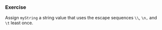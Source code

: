 <!--{ ids:[130], language:'JavaScript', type:'workshop', order: 6, name:'Escape Sequences', description:'Escape sequences are character sets with special meaning' } -->
### Exercise

Assign `myString` a string value that uses the escape sequences `\\`, `\n,` and `\t` least once.
